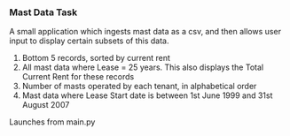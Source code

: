 ### Mast Data Task

A small application which ingests mast data as a csv, and then allows user input to display certain subsets of this data. 

1. Bottom 5 records, sorted by current rent
2. All mast data where Lease = 25 years. This also displays the Total Current Rent for these records
3. Number of masts operated by each tenant, in alphabetical order
4. Mast data where Lease Start date is between 1st June 1999 and 31st August 2007

Launches from main.py 
